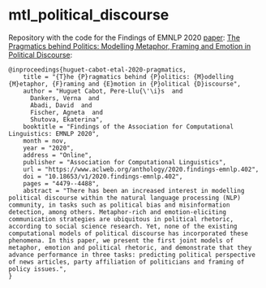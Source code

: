 # mtl_political_discourse
Repository with the code for the Findings of EMNLP 2020 [paper](https://www.aclweb.org/anthology/2020.findings-emnlp.402.pdf): [The Pragmatics behind Politics: Modelling Metaphor, Framing and Emotion in Political Discourse](https://www.aclweb.org/anthology/2020.findings-emnlp.402/):

    @inproceedings{huguet-cabot-etal-2020-pragmatics,
        title = "{T}he {P}ragmatics behind {P}olitics: {M}odelling {M}etaphor, {F}raming and {E}motion in {P}olitical {D}iscourse",
        author = "Huguet Cabot, Pere-Llu{\'\i}s  and
          Dankers, Verna  and
          Abadi, David  and
          Fischer, Agneta  and
          Shutova, Ekaterina",
        booktitle = "Findings of the Association for Computational Linguistics: EMNLP 2020",
        month = nov,
        year = "2020",
        address = "Online",
        publisher = "Association for Computational Linguistics",
        url = "https://www.aclweb.org/anthology/2020.findings-emnlp.402",
        doi = "10.18653/v1/2020.findings-emnlp.402",
        pages = "4479--4488",
        abstract = "There has been an increased interest in modelling political discourse within the natural language processing (NLP) community, in tasks such as political bias and misinformation detection, among others. Metaphor-rich and emotion-eliciting communication strategies are ubiquitous in political rhetoric, according to social science research. Yet, none of the existing computational models of political discourse has incorporated these phenomena. In this paper, we present the first joint models of metaphor, emotion and political rhetoric, and demonstrate that they advance performance in three tasks: predicting political perspective of news articles, party affiliation of politicians and framing of policy issues.",
    }
